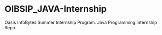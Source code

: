 # OIBSIP_JAVA-Internship
Oasis InfoBytes Summer Internship Program. Java Programming Internship Repo.
